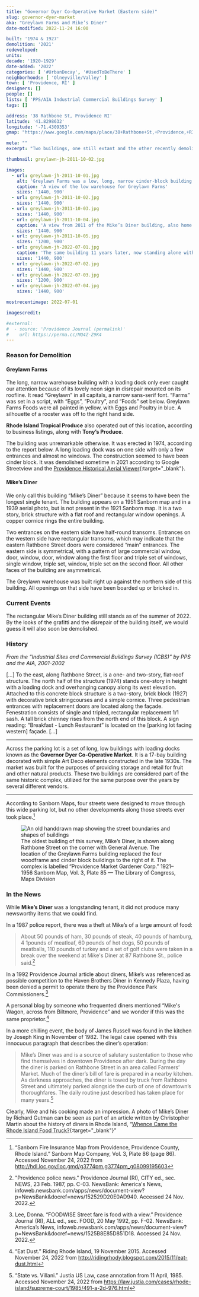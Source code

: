 ```yaml
---
title: "Governor Dyer Co-Operative Market (Eastern side)"
slug: governor-dyer-market
aka: "Greylawn Farms and Mike’s Diner"
date-modified: 2022-11-24 16:00

built: '1974 & 1927'
demolition: '2021'
redeveloped:
units:
decade: '1920-1929'
date-added: '2022'
categories: [ '#UrbanDecay', '#UsedToBeThere' ]
neighborhoods: [ 'Olneyville/Valley' ]
town: [ 'Providence, RI' ]
designers: []
people: []
lists: [ 'PPS/AIA Industrial Commercial Buildings Survey' ]
tags: []

address: '38 Rathbone St, Providence RI'
latitude: '41.8298632'
longitude: '-71.4309353'
gmap: "https://www.google.com/maps/place/38+Rathbone+St,+Providence,+RI+02908/@41.8298632,-71.4309353,17z/data=!3m1!4b1!4m5!3m4!1s0x89e44508345a3843:0xc8d7cf46f5ced388!8m2!3d41.8298592!4d-71.4287466"

meta: ""
excerpt: "Two buildings, one still extant and the other recently demolished, in a fruit and produce warehouse portion of Valley Street"

thumbnail: greylawn-jh-2011-10-02.jpg

images:
  - url: greylawn-jh-2011-10-01.jpg
    alt: 'Greylawn Farms was a low, long, narrow cinder-block building with a loading dock. It had a wonderfully decorative neon sign on its roofline. Mike’s Diner '
    caption: 'A view of the low warehouse for Greylawn Farms'
    sizes: '1440, 900'
  - url: greylawn-jh-2011-10-02.jpg
    sizes: '1440, 900'
  - url: greylawn-jh-2011-10-03.jpg
    sizes: '1440, 900'
  - url: greylawn-jh-2011-10-04.jpg
    caption: 'A view from 2011 of the Mike’s Diner building, also home to offices on the second floor for Tony’s Produce'
    sizes: '1440, 900'
  - url: greylawn-jh-2011-10-05.jpg
    sizes: '1200, 900'
  - url: greylawn-jh-2022-07-01.jpg
    caption: 'The same building 11 years later, now standing alone without the Greylawn warehouse beside it'
    sizes: '1440, 900'
  - url: greylawn-jh-2022-07-02.jpg
    sizes: '1440, 900'
  - url: greylawn-jh-2022-07-03.jpg
    sizes: '1200, 900'
  - url: greylawn-jh-2022-07-04.jpg
    sizes: '1440, 900'

mostrecentimage: 2022-07-01

imagescredit:

#external:
#  - source: 'Providence Journal (permalink)'
#    url: https://perma.cc/MQ4Z-Z9K4
---
```


### Reason for Demolition

#### Greylawn Farms

The long, narrow warehouse building with a loading dock only ever caught our attention because of its lovely neon sign in disrepair mounted on its roofline. It read “Greylawn” in all capitals, a narrow sans-serif font. “Farms” was set in a script, with “Eggs”, ”Poultry”, and “Foods” set below. Greylawn Farms Foods were all painted in yellow, with Eggs and Poultry in blue. A silhouette of a rooster was off to the right hand side. 

**Rhode Island Tropical Produce** also operated out of this location, according to business listings, along with **Tony’s Produce**. 

The building was unremarkable otherwise. It was erected in 1974, according to the report below. A long loading dock was on one side with only a few entrances and almost no windows. The construction seemed to have been cinder block. It was demolished sometime in 2021 according to Google Streetview and the [Providence Historical Aerial Viewer](//pvdgis.maps.arcgis.com/apps/webappviewer/index.html?id=b1b3a4a4c66847a8b767cde26264246e){:target="_blank"}. 

#### Mike’s Diner

We only call this building “Mike’s Diner” because it seems to have been the longest single tenant. The building appears on a 1951 Sanborn map and in a 1939 aerial photo, but is not present in the 1921 Sanborn map. It is a two story, brick structure with a flat roof and rectangular window openings. A copper cornice rings the entire building. 

Two entrances on the eastern side have half-round transoms. Entrances on the western side have rectangular transoms, which may indicate that the eastern Rathbone Street doors were considered “main” entrances. The eastern side is symmetrical, with a pattern of large commercial window, door, window, door, window along the first floor and triple set of windows, single window, triple set, window, triple set on the second floor. All other faces of the building are asymmetrical. 

The Greylawn warehouse was built right up against the northern side of this building. All openings on that side have been boarded up or bricked in. 


### Current Events

The rectangular Mike’s Diner building still stands as of the summer of 2022. By the looks of the grafitti and the disrepair of the building itself, we would guess it will also soon be demolished. 


### History

_From the “Industrial Sites and Commercial Buildings Survey (ICBS)” by PPS and the AIA, 2001-2002_

[…] To the east, along Rathbone Street, is a one- and two-story, flat-roof structure. The north half of the structure (1974) stands one-story in height with a loading dock and overhanging canopy along its west elevation. Attached to this concrete block structure is a two-story, brick block (1927) with decorative brick stringcourses and a simple cornice. Three pedestrian entrances with replacement doors are located along the façade. Fenestration consists of single and tripled, rectangular replacement 1/1 sash. A tall brick chimney rises from the north end of this block. A sign reading: “Breakfast - Lunch Restaurant” is located on the [parking lot facing western] façade. […]

***

Across the parking lot is a set of long, low buildings with loading docks known as the **Governor Dyer Co-Operative Market**. It is a 17-bay building decorated with simple Art Deco elements constructed in the late 1930s. The market was built for the purposes of providing storage and retail for fruit and other natural products. These two buildings are considered part of the same historic complex, utilized for the same purpose over the years by several different vendors. 

***

According to Sanborn Maps, four streets were designed to move through this wide parking lot, but no other developments along those streets ever took place.[^5] 

[^5]: “Sanborn Fire Insurance Map from Providence, Providence County, Rhode Island.” Sanborn Map Company, Vol. 3, Plate 86 (page 86). Accessed November 24, 2022 from http://hdl.loc.gov/loc.gmd/g3774pm.g3774pm_g08099195603 

<figure class="u__img" aria-hidden="true">
  <img src="{{ site.propimg_path }}{{ page.slug }}/sanborn-vol3-p85-1956-01.jpg" alt="An old handdrawn map showing the street boundaries and shapes of buildings" />
  <figcaption>
    The oldest building of this survey, Mike’s Diner, is shown along Rathbone Street on the corner with General Avenue. The location of the Greylawn Farms building replaced the four woodframe and cinder block buildings to the right of it. The complex is labelled “Providence Market Gardener Corp.” 1921–1956 Sanborn Map, Vol. 3, Plate 85 — The Library of Congress, Maps Division
  </figcaption>
</figure>


### In the News

While **Mike’s Diner** was a longstanding tenant, it did not produce many newsworthy items that we could find. 

In a 1987 police report, there was a theft at Mike’s of a large amount of food:

>About 50 pounds of ham, 30 pounds of steak, 40 pounds of hamburg, 4 1pounds of meatloaf, 60 pounds of hot dogs, 50 pounds of meatballs, 110 pounds of turkey and a set of golf clubs were taken in a break over the weekend at Mike's Diner at 87 Rathbone St., police said.[^1]

[^1]: "Providence police news." Providence Journal (RI), CITY ed., sec. NEWS, 23 Feb. 1987, pp. C-03. NewsBank: America's News, infoweb.newsbank.com/apps/news/document-view?p=NewsBank&docref=news/152529D20E0AD940. Accessed 24 Nov. 2022.

In a 1992 Providence Journal article about diners, Mike’s was referenced as possible competition to the Haven Brothers Diner in Kennedy Plaza, having been denied a permit to operate there by the Providence Park Commissioners.[^2]

[^2]: Lee, Donna. “FOODWISE Street fare is food with a view.” Providence Journal (RI), ALL ed., sec. FOOD, 20 May 1992, pp. F-02. NewsBank: America’s News, infoweb.newsbank.com/apps/news/document-view?p=NewsBank&docref=news/1525B8E85D851D18. Accessed 24 Nov. 2022.

A personal blog by someone who frequented diners mentioned “Mike's Wagon, across from Biltmore, Providence” and we wonder if this was the same proprietor.[^3]

[^3]: “Eat Dust.” Riding Rhode Island, 19 November 2015. Accessed November 24, 2022 from http://ridingrhody.blogspot.com/2015/11/eat-dust.html 

In a more chilling event, the body of James Russell was found in the kitchen by Joseph King in November of 1982. The legal case opened with this innocuous paragraph that describes the diner’s operation: 

>Mike’s Diner was and is a source of salutary sustentation to those who find themselves in downtown Providence after dark. During the day the diner is parked on Rathbone Street in an area called Farmers’ Market. Much of the diner’s bill of fare is prepared in a nearby kitchen. As darkness approaches, the diner is towed by truck from Rathbone Street and ultimately parked alongside the curb of one of downtown’s thoroughfares. The daily routine just described has taken place for many years.[^4]

Clearly, Mike and his cooking made an impression. A photo of Mike’s Diner by Richard Gutman can be seen as part of an article written by Christopher Martin about the history of diners in Rhode Island, “[Whence Came the Rhode Island Food Truck?](//ediblerhody.ediblecommunities.com/food-thought/whence-came-rhode-island-food-truck){:target="_blank"}”

[^4]: “State vs. Villani.” Justia US Law, case annotation from 11 April, 1985. Accessed November 24, 2022 from https://law.justia.com/cases/rhode-island/supreme-court/1985/491-a-2d-976.html 
